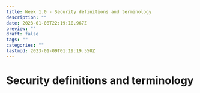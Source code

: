 ```yaml
---
title: Week 1.0 - Security definitions and terminology
description: ""
date: 2023-01-08T22:19:10.967Z
preview: ""
draft: false
tags: ""
categories: ""
lastmod: 2023-01-09T01:19:19.550Z
---
```

# Security definitions and terminology